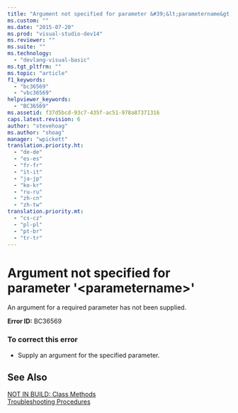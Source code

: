 ```yaml
---
title: "Argument not specified for parameter &#39;&lt;parametername&gt;&#39; | Microsoft Docs"
ms.custom: ""
ms.date: "2015-07-20"
ms.prod: "visual-studio-dev14"
ms.reviewer: ""
ms.suite: ""
ms.technology: 
  - "devlang-visual-basic"
ms.tgt_pltfrm: ""
ms.topic: "article"
f1_keywords: 
  - "bc36569"
  - "vbc36569"
helpviewer_keywords: 
  - "BC36569"
ms.assetid: f37d5bcd-93c7-435f-ac51-978a87371316
caps.latest.revision: 6
author: "stevehoag"
ms.author: "shoag"
manager: "wpickett"
translation.priority.ht: 
  - "de-de"
  - "es-es"
  - "fr-fr"
  - "it-it"
  - "ja-jp"
  - "ko-kr"
  - "ru-ru"
  - "zh-cn"
  - "zh-tw"
translation.priority.mt: 
  - "cs-cz"
  - "pl-pl"
  - "pt-br"
  - "tr-tr"
---
```

# Argument not specified for parameter &#39;&lt;parametername&gt;&#39;
An argument for a required parameter has not been supplied.  
  
 **Error ID:** BC36569  
  
### To correct this error  
  
-   Supply an argument for the specified parameter.  
  
## See Also  
 [NOT IN BUILD: Class Methods](http://msdn.microsoft.com/en-us/326214bb-6367-48e7-bb24-714844791400)   
 [Troubleshooting Procedures](../../visual-basic/language-reference/procedures/troubleshooting-procedures.md)